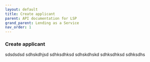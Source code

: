 ```yaml
---
layout: default
title: Create applicant
parent: API documentation for LSP
grand_parent: Lending as a Service
nav_order: 1
---
```


### Create applicant


sdsdsdsd
sdhskdhjsd
sdhksdhksd
sdhskdhskd
sdhksdhksd
sdhksdhs